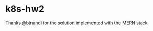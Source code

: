 # k8s-hw2

Thanks @bjnandi for the [solution](https://github.com/bjnandi/containerize-full-stack-app-MERN-with-docker-compose) implemented with the MERN stack
